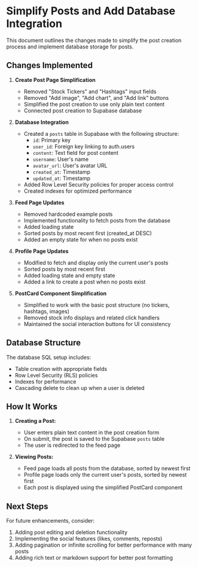 # Simplify Posts and Add Database Integration

This document outlines the changes made to simplify the post creation process and implement database storage for posts.

## Changes Implemented

1. **Create Post Page Simplification**
   - Removed "Stock Tickers" and "Hashtags" input fields
   - Removed "Add image", "Add chart", and "Add link" buttons
   - Simplified the post creation to use only plain text content
   - Connected post creation to Supabase database

2. **Database Integration**
   - Created a `posts` table in Supabase with the following structure:
     - `id`: Primary key
     - `user_id`: Foreign key linking to auth.users
     - `content`: Text field for post content
     - `username`: User's name
     - `avatar_url`: User's avatar URL
     - `created_at`: Timestamp
     - `updated_at`: Timestamp
   - Added Row Level Security policies for proper access control
   - Created indexes for optimized performance

3. **Feed Page Updates**
   - Removed hardcoded example posts
   - Implemented functionality to fetch posts from the database
   - Added loading state
   - Sorted posts by most recent first (created_at DESC)
   - Added an empty state for when no posts exist

4. **Profile Page Updates**
   - Modified to fetch and display only the current user's posts
   - Sorted posts by most recent first
   - Added loading state and empty state
   - Added a link to create a post when no posts exist

5. **PostCard Component Simplification**
   - Simplified to work with the basic post structure (no tickers, hashtags, images)
   - Removed stock info displays and related click handlers
   - Maintained the social interaction buttons for UI consistency

## Database Structure

The database SQL setup includes:
- Table creation with appropriate fields
- Row Level Security (RLS) policies
- Indexes for performance
- Cascading delete to clean up when a user is deleted

## How It Works

1. **Creating a Post:**
   - User enters plain text content in the post creation form
   - On submit, the post is saved to the Supabase `posts` table
   - The user is redirected to the feed page

2. **Viewing Posts:**
   - Feed page loads all posts from the database, sorted by newest first
   - Profile page loads only the current user's posts, sorted by newest first
   - Each post is displayed using the simplified PostCard component

## Next Steps

For future enhancements, consider:
1. Adding post editing and deletion functionality
2. Implementing the social features (likes, comments, reposts)
3. Adding pagination or infinite scrolling for better performance with many posts
4. Adding rich text or markdown support for better post formatting 